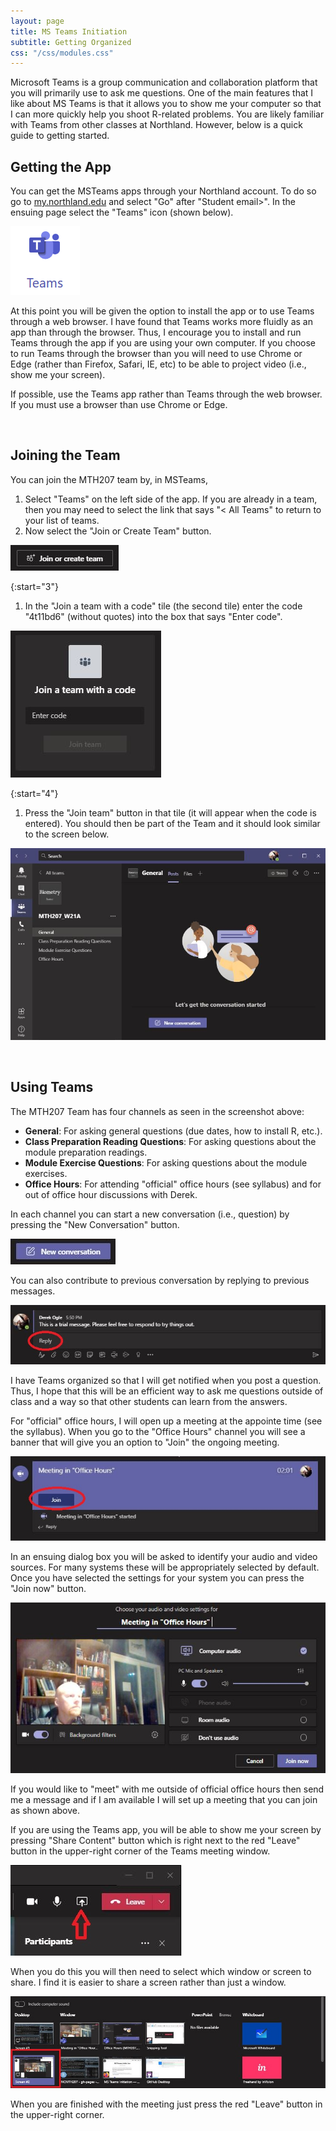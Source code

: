 ```yaml
---
layout: page
title: MS Teams Initiation
subtitle: Getting Organized
css: "/css/modules.css"
---
```


Microsoft Teams is a group communication and collaboration platform that you will primarily use to ask me questions. One of the main features that I like about MS Teams is that it allows you to show me your computer so that I can more quickly help you shoot R-related problems. You are likely familiar with Teams from other classes at Northland. However, below is a quick guide to getting started.

## Getting the App
You can get the MSTeams apps through your Northland account. To do so go to [my.northland.edu](https://my.northland.edu/) and select "Go" after "Student email>". In the ensuing page select the "Teams" icon (shown below).

![MSTeams Icon](../zimgs/MSTeams_Icon.png)

At this point you will be given the option to install the app or to use Teams through a web browser. I have found that Teams works more fluidly as an app than through the browser. Thus, I encourage you to install and run Teams through the app if you are using your own computer. If you choose to run Teams through the browser than you will need to use Chrome or Edge (rather than Firefox, Safari, IE, etc) to be able to project video (i.e., show me your screen).

<div class="alert alert-success">
If possible, use the Teams app rather than Teams through the web browser. If you must use a browser than use Chrome or Edge.
</div>

&nbsp;

## Joining the Team
You can join the MTH207 team by, in MSTeams,

1. Select "Teams" on the left side of the app. If you are already in a team, then you may need to select the link that says "< All Teams" to return to your list of teams.
1. Now select the "Join or Create Team" button.

![MSTeams Join](../zimgs/MSTeams_JoinButton.JPG)

{:start="3"}
1. In the "Join a team with a code" tile (the second tile) enter the code "4t11bd6" (without quotes) into the box that says "Enter code".

![MSTeams Join](../zimgs/MSTeams_JoinCode.JPG)

{:start="4"}
1. Press the "Join team" button in that tile (it will appear when the code is entered). You should then be part of the Team and it should look similar to the screen below.

![MSTeams Landing](../zimgs/MSTeams_LandingPage.JPG)

&nbsp;

## Using Teams
The MTH207 Team has four channels as seen in the screenshot above:

* **General**: For asking general questions (due dates, how to install R, etc.).
* **Class Preparation Reading Questions**: For asking questions about the module preparation readings.
* **Module Exercise Questions**: For asking questions about the module exercises.
* **Office Hours**: For attending "official" office hours (see syllabus) and for out of office hour discussions with Derek.

In each channel you can start a new conversation (i.e., question) by pressing the "New Conversation" button.

![MSTeams New Conversation](../zimgs/MSTeams_NewConversation.JPG)

You can also contribute to previous conversation by replying to previous messages.

![MSTeams Reply Conversation](../zimgs/MSTeams_ReplyConversation.JPG)

I have Teams organized so that I will get notified when you post a question. Thus, I hope that this will be an efficient way to ask me questions outside of class and a way so that other students can learn from the answers.

For "official" office hours, I will open up a meeting at the appointe time (see the syllabus). When you go to the "Office Hours" channel you will see a banner that will give you an option to "Join" the ongoing meeting.

![MSTeams Join Meeting](../zimgs/MSTeams_JoinMeeting.JPG)

In an ensuing dialog box you will be asked to identify your audio and video sources. For many systems these will be appropriately selected by default. Once you have selected the settings for your system you can press the "Join now" button.

![MSTeams Join Settings](../zimgs/MSTeams_JoinSettings.JPG)

If you would like to "meet" with me outside of official office hours then send me a message and if I am available I will set up a meeting that you can join as shown above.

If you are using the Teams app, you will be able to show me your screen by pressing "Share Content" button which is right next to the red "Leave" button in the upper-right corner of the Teams meeting window.

![MSTeams Share Content Button](../zimgs/MSTeams_ShareContentButton.JPG)

When you do this you will then need to select which window or screen to share. I find it is easier to share a screen rather than just a window.

![MSTeams Share Content Screen](../zimgs/MSTeams_ShareContentScreen.JPG)

When you are finished with the meeting just press the red "Leave" button in the upper-right corner.
